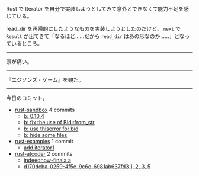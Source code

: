 Rust で Iterator を自分で実装しようとしてみて意外とできなくて能力不足を感じている。

read_dir を再帰的にしたようなものを実装しようとしたのだけど、 `next` で `Result` が出てきて「なるほど……だから `read_dir` はあの形なのか……」となっているところ。

---

頭が痛い。

---

『エジソンズ・ゲーム』を観た。

---

今日のコミット。

- [rust-sandbox](https://github.com/bouzuya/rust-sandbox) 4 commits
  - [b: 0.10.4](https://github.com/bouzuya/rust-sandbox/commit/2ae38c6d799be89efd8b42bd3bf3896a437a455b)
  - [b: fix the use of BId::from_str](https://github.com/bouzuya/rust-sandbox/commit/a07ddce20a249488063ebcf0af8bd25d221fb129)
  - [b: use thiserror for bid](https://github.com/bouzuya/rust-sandbox/commit/f1b0cec35fbde44179559e2fbb0961743d16919e)
  - [b: hide some files](https://github.com/bouzuya/rust-sandbox/commit/343386af98f1899942bd0d6207b6403fb978d175)
- [rust-examples](https://github.com/bouzuya/rust-examples) 1 commit
  - [add iterator1](https://github.com/bouzuya/rust-examples/commit/2fcc1baf41093a653d7c5e36ce6d927ff640e9d7)
- [rust-atcoder](https://github.com/bouzuya/rust-atcoder) 2 commits
  - [indeednow-finala a](https://github.com/bouzuya/rust-atcoder/commit/58093a27c2168f47e45e58472180cc75467a29b8)
  - [d170dcba-0259-4f5e-9c6c-6981ab637fd3 1, 2, 3, 5](https://github.com/bouzuya/rust-atcoder/commit/fc880445da1e2a6053427af5b444724519fab815)
